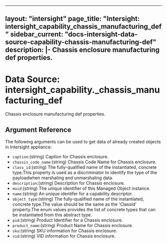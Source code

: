 
---
layout: "intersight"
page_title: "Intersight: intersight_capability_chassis_manufacturing_def"
sidebar_current: "docs-intersight-data-source-capability-chassis-manufacturing-def"
description: |-
Chassis enclosure manufacturing def properties.
---

# Data Source: intersight_capability._chassis_manufacturing_def
Chassis enclosure manufacturing def properties.
## Argument Reference
The following arguments can be used to get data of already created objects in Intersight appliance:
* `caption`:(string) Caption for Chassis enclosure. 
* `chassis_code_name`:(string) Chassis Code Name for Chassis enclosure. 
* `class_id`:(string) The fully-qualified name of the instantiated, concrete type.This property is used as a discriminator to identify the type of the payloadwhen marshaling and unmarshaling data. 
* `description`:(string) Description for Chassis enclosure. 
* `moid`:(string) The unique identifier of this Managed Object instance. 
* `name`:(string) An unique identifer for a capability descriptor. 
* `object_type`:(string) The fully-qualified name of the instantiated, concrete type.The value should be the same as the 'ClassId' property.The enum values provides the list of concrete types that can be instantiated from this abstract type. 
* `pid`:(string) Product Identifier for a Chassis enclosure. 
* `product_name`:(string) Product Name for Chassis enclosure. 
* `sku`:(string) SKU information for Chassis enclosure. 
* `vid`:(string) VID information for Chassis enclosure. 
